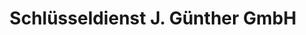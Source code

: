 ---
title: "Schlüsseldienst J. Günther GmbH"
url: /berlin/schluesseldienst-j-guenther-gmbh/
shop: Schlüsseldienst
---